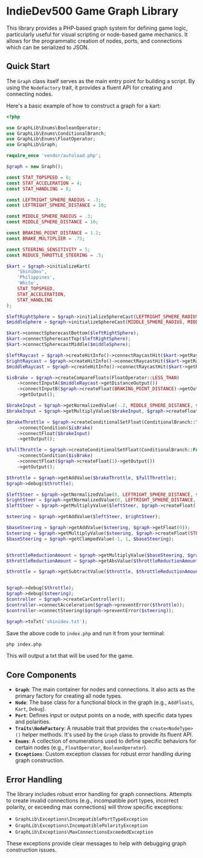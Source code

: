 # IndieDev500 Game Graph Library

This library provides a PHP-based graph system for defining game logic, particularly useful for visual scripting or node-based game mechanics. It allows for the programmatic creation of nodes, ports, and connections which can be serialized to JSON.

## Quick Start

The `Graph` class itself serves as the main entry point for building a script. By using the `NodeFactory` trait, it provides a fluent API for creating and connecting nodes.

Here's a basic example of how to construct a graph for a kart:

```php
<?php

use GraphLib\Enums\BooleanOperator;
use GraphLib\Enums\ConditionalBranch;
use GraphLib\Enums\FloatOperator;
use GraphLib\Graph;

require_once 'vendor/autoload.php';

$graph = new Graph();

const STAT_TOPSPEED = 8;
const STAT_ACCELERATION = 4;
const STAT_HANDLING = 8;

const LEFTRIGHT_SPHERE_RADIUS = .3;
const LEFTRIGHT_SPHERE_DISTANCE = 10;

const MIDDLE_SPHERE_RADIUS = .3;
const MIDDLE_SPHERE_DISTANCE = 10;

const BRAKING_POINT_DISTANCE = 1.2;
const BRAKE_MULTIPLIER = .75;

const STEERING_SENSITIVITY = 5;
const REDUCE_THROTTLE_STEERING = .5;

$kart = $graph->initializeKart(
    'ShiniDev',
    'Philippines',
    'White',
    STAT_TOPSPEED,
    STAT_ACCELERATION,
    STAT_HANDLING
);

$leftRightSphere = $graph->initializeSphereCast(LEFTRIGHT_SPHERE_RADIUS, LEFTRIGHT_SPHERE_DISTANCE)->getOutput();
$middleSphere = $graph->initializeSphereCast(MIDDLE_SPHERE_RADIUS, MIDDLE_SPHERE_DISTANCE)->getOutput();

$kart->connectSpherecastBottom($leftRightSphere);
$kart->connectSpherecastTop($leftRightSphere);
$kart->connectSpherecastMiddle($middleSphere);

$leftRaycast = $graph->createHitInfo()->connectRaycastHit($kart->getRaycastHitTop());
$rightRaycast = $graph->createHitInfo()->connectRaycastHit($kart->getRaycastHitBottom());
$middleRaycast = $graph->createHitInfo()->connectRaycastHit($kart->getRaycastHitMiddle());

$isBrake = $graph->createCompareFloats(FloatOperator::LESS_THAN)
    ->connectInputA($middleRaycast->getDistanceOutput())
    ->connectInputB($graph->createFloat(BRAKING_POINT_DISTANCE)->getOutput())
    ->getOutput();

$brakeInput = $graph->getNormalizedValue(-.2, MIDDLE_SPHERE_DISTANCE, $middleRaycast->getDistanceOutput());
$brakeInput = $graph->getMultiplyValue($brakeInput, $graph->createFloat(BRAKE_MULTIPLIER)->getOutput());

$brakeThrottle = $graph->createConditionalSetFloat(ConditionalBranch::TRUE)
    ->connectCondition($isBrake)
    ->connectFloat($brakeInput)
    ->getOutput();

$fullThrottle = $graph->createConditionalSetFloat(ConditionalBranch::FALSE)
    ->connectCondition($isBrake)
    ->connectFloat($graph->createFloat(1)->getOutput())
    ->getOutput();

$throttle = $graph->getAddValue($brakeThrottle, $fullThrottle);
$graph->debug($throttle);

$leftSteer = $graph->getNormalizedValue(0, LEFTRIGHT_SPHERE_DISTANCE, $leftRaycast->getDistanceOutput());
$rightSteer = $graph->getNormalizedValue(0, LEFTRIGHT_SPHERE_DISTANCE, $rightRaycast->getDistanceOutput());
$leftSteer = $graph->getMultiplyValue($leftSteer, $graph->createFloat(-1)->getOutput());

$steering = $graph->getAddValue($leftSteer, $rightSteer);

$baseSteering = $graph->getAddValue($steering, $graph->getFloat(0));
$steering = $graph->getMultiplyValue($steering, $graph->createFloat(STEERING_SENSITIVITY)->getOutput());
$baseSteering = $graph->getClampedValue(-1, 1, $baseSteering);


$throttleReductionAmount = $graph->getMultiplyValue($baseSteering, $graph->getFloat(REDUCE_THROTTLE_STEERING));
$throttleReductionAmount = $graph->getAbsValue($throttleReductionAmount);

$throttle = $graph->getSubtractValue($throttle, $throttleReductionAmount);


$graph->debug($throttle);
$graph->debug($steering);
$controller = $graph->createCarController();
$controller->connectAcceleration($graph->preventError($throttle));
$controller->connectSteering($graph->preventError($steering));

$graph->toTxt('shinidev.txt');
```

Save the above code to `index.php` and run it from your terminal:

```bash
php index.php
```

This will output a txt that will be used for the game.

## Core Components

  * **`Graph`**: The main container for nodes and connections. It also acts as the primary factory for creating all node types.
  * **`Node`**: The base class for a functional block in the graph (e.g., `AddFloats`, `Kart`, `Debug`).
  * **`Port`**: Defines input or output points on a node, with specific data types and polarities.
  * **`Traits\NodeFactory`**: A reusable trait that provides the `create<NodeType>()` helper methods. It's used by the `Graph` class to provide its fluent API.
  * **`Enums`**: A collection of enumerations used to define specific behaviors for certain nodes (e.g., `FloatOperator`, `BooleanOperator`).
  * **`Exceptions`**: Custom exception classes for robust error handling during graph construction.

## Error Handling

The library includes robust error handling for graph connections. Attempts to create invalid connections (e.g., incompatible port types, incorrect polarity, or exceeding max connections) will throw specific exceptions:

  * `GraphLib\Exceptions\IncompatiblePortTypeException`
  * `GraphLib\Exceptions\IncompatiblePolarityException`
  * `GraphLib\Exceptions\MaxConnectionsExceededException`

These exceptions provide clear messages to help with debugging graph construction issues.